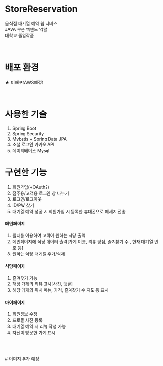 # StoreReservation
음식점 대기열 예약 웹 서비스 
<br/>
JAVA 부분 백엔드 역할 
<br/>
대학교 졸업작품
<br/>
<br/>
<br/>
# 배포 환경
★ 미배포(AWS예정)
<br/>
<br/>
<br/>
# 사용한 기술
1. Spring Boot
2. Spring Security
3. Mybatis + Spring Data JPA
5. 소셜 로그인 카카오 API
6. 데이터베이스 Mysql

 # 구현한 기능
 1. 회원가입(+OAuth2)
 2. 점주용/고객용 로그인 창 나누기
 3. 로그인/로그아웃
 4. ID/PW 찾기
 5. 대기열 예약 성공 시 회원가입 시 등록한 휴대폰으로 메세지 전송
 #### 메인페이지
 1. 필터를 이용하여 고객이 원하는 식당 출력
 2. 메인페이지에 식당 데이터 출력[가게 이름, 리뷰 평점, 즐겨찾기 수 , 현재 대기열 번호 등]
 3. 원하는 식당 대기열 추가/삭제
 #### 식당페이지
 1. 즐겨찾기 기능
 2. 해당 가게의 리뷰 표시[사진, 댓글]
 3. 해당 가게의 위치 메뉴, 가격, 즐겨찾기 수 지도 등 표시
 #### 마이페이지
 1. 회원정보 수정
 2. 프로필 사진 등록
 3. 대기열 예약 시 리뷰 작성 가능
 4. 자신이 방문한 가게 표시
<br/>
<br/>
<br/>
 # 이미지
 추가 예정


